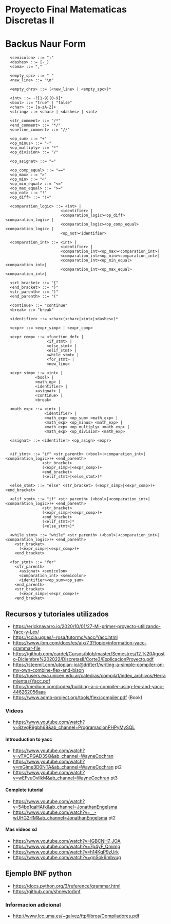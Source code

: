 # Proyecto Final Matematicas Discretas II

# Backus Naur Form

```
  <semicolon> ::= ";"
  <dashes> ::= [-_]
  <coma> ::= ","
  
  <empty_spc> ::= " "
  <new_line> ::= "\n"

  <empty_chrs> ::= (<new_line> | <empty_spc>)*

  <int> ::= -?[1-9][0-9]*
  <bool> ::= "true" | "false"
  <char> ::= [a-zA-Z]+
  <string> ::= <char> | <dashes> | <int>

  <str_comment> ::= "/*"
  <end_comment> ::= "*/"
  <oneline_comment> ::= "//"

  <op_sum> ::= "+"
  <op_minus> ::= "-"
  <op_multiply> ::= "*"
  <op_division> ::= "/"

  <op_asignat> ::= "="

  <op_comp_equal> ::= "=="
  <op_max> ::= ">"
  <op_min> ::= "<"
  <op_min_equal> ::= "<="
  <op_max_equal> ::= ">="
  <op_not> ::= "!"
  <op_diff> ::= "!="

  <comparation_logic> ::= <int> |
                        <identifier> |
                        <comparation_logic><op_diff><comparation_logic> |
                        <comparation_logic><op_comp_equal><comparation_logic> |
                        <op_not><identifier>

  <comparation_int> ::= <int> |
                        <identifier> |
                        <comparation_int><op_max><comparation_int>|
                        <comparation_int><op_min><comparation_int>|
                        <comparation_int><op_min_equal><comparation_int>|
                        <comparation_int><op_max_equal><comparation_int>|

  <srt_bracket> ::= "{"
  <end_bracket> ::= "}"
  <str_parenth> ::= ")"
  <end_parenth> ::= "("

  <continue> ::= "continue"
  <break> ::= "break"

  <identifier> ::= <char>(<char>|<int>|<dashes>)*

  <expr> ::= <expr_simp> | <expr_comp>

  <expr_comp> ::= <function_def> |
                  <if_stmt> |
                  <else_stmt> |
                  <elif_stmt> |
                  <while_stmt> |
                  <for_stmt> |
                  <new_line>

  <expr_simp> ::= <int> |
             <bool> |
             <math_op> |
             <identifier> |
             <asignat> |
             <continue> |
             <break>

  <math_exp> ::= <int> |
                 <identifier> |
                 <math_exp> <op_sum> <math_exp> |
                 <math_exp> <op_minus> <math_exp> |
                 <math_exp> <op_multiply> <math_exp> |
                 <math_exp> <op_division> <math_exp>

  <asignat> ::= <identifier> <op_asign> <expr>


  <if_stmt> ::= "if" <str_parenth> (<bool>|<comparation_int>|<comparation_logic>)+ <end_parenth>
                <str_bracket>
                (<expr_simp>|<expr_comp>)+
                <end_bracket>
                (<elif_stmt>|<else_stmt>)*

  <else_stmt> ::= "else" <str_bracket> (<expr_simp>|<expr_comp>)+ <end_bracket>

  <elif_stmt> ::= "if" <str_parenth> (<bool>|<comparation_int>|<comparation_logic>)+ <end_parenth>
                <str_bracket>
                (<expr_simp>|<expr_comp>)+
                <end_bracket>
                (<elif_stmt>)*
                (<else_stmt>)* 

  <while_stmt> ::= "while" <str_parenth> (<bool>|<comparation_int>|<comparation_logic>)+ <end_parenth>
    <str_bracket>
      (<expr_simp>|<expr_comp>)+
    <end_bracket> 

  <for_stmt> ::= "for" 
    <str_parenth>
      <asignat> <semicolon>
      <comparation_int> <semicolon>
      <identifier><op_sum><op_sum>
    <end_parenth>
    <str_bracket>
      (<expr_simp>|<expr_comp>)+
    <end_bracket> 

```

## Recursos y tutoriales utilizados
- https://ericknavarro.io/2020/10/01/27-Mi-primer-proyecto-utilizando-Yacc-y-Lex/
- https://ccia.ugr.es/~rosa/tutormc/yacc/Yacc.html
- https://www.ibm.com/docs/es/aix/7.3?topic=information-yacc-grammar-file
- https://github.com/cardel/Cursos/blob/master/Semestres/12.%20Agosto-Diciembre%202022/DiscretasII/Corte3/ExplicacionProyecto.pdf
- https://steemit.com/utopian-io/@drifter1/writing-a-simple-compiler-on-my-own-combine-flex-and-bison
- https://users.exa.unicen.edu.ar/catedras/compila1/index_archivos/Herramientas/Yacc.pdf
- https://medium.com/codex/building-a-c-compiler-using-lex-and-yacc-446262056aaa
- https://www.admb-project.org/tools/flex/compiler.pdf (Book)

### Videos
- https://www.youtube.com/watch?v=8zvgR9gbh68&ab_channel=ProgramacionPHPyMySQL

#### Introuduction to yacc
- https://www.youtube.com/watch?v=yTXCPGAD3SQ&ab_channel=WayneCochran
- https://www.youtube.com/watch?v=mGIme3D0NTA&ab_channel=WayneCochran pt2
- https://www.youtube.com/watch?v=wEFvuOvllkM&ab_channel=WayneCochran pt3
#### Complete tutorial
- https://www.youtube.com/watch?v=54bo1qaHAfk&ab_channel=JonathanEngelsma
- https://www.youtube.com/watch?v=__-wUHG2rfM&ab_channel=JonathanEngelsma pt2

#### Mas videos xd
- https://www.youtube.com/watch?v=IGBCNH7_JOA
- https://www.youtube.com/watch?v=7p4yF_Qmimg
- https://www.youtube.com/watch?v=h14KqP9zUrk
- https://www.youtube.com/watch?v=gnSok6mbvug

## Ejemplo BNF python
- https://docs.python.org/3/reference/grammar.html
- https://github.com/shnewto/bnf

### Informacion adicional
- http://www.lcc.uma.es/~galvez/ftp/libros/Compiladores.pdf


